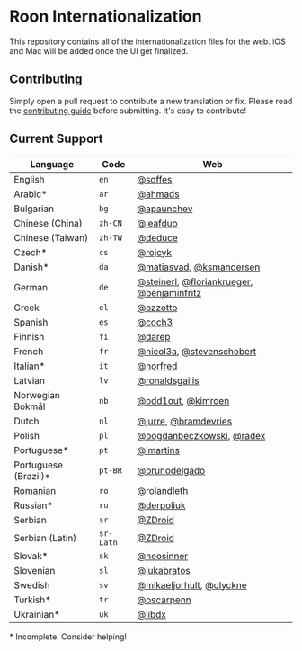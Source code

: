# Roon Internationalization

This repository contains all of the internationalization files for the web. iOS and Mac will be added once the UI get finalized.


## Contributing

Simply open a pull request to contribute a new translation or fix. Please read the [contributing guide](Contributing.markdown) before submitting. It's easy to contribute!


## Current Support

Language             | Code      | Web
---------------------|-----------|----
English              | `en`      | [@soffes](https://github.com/soffes)
Arabic*              | `ar`      | [@ahmads](https://github.com/ahmads)
Bulgarian            | `bg`      | [@apaunchev](https://github.com/apaunchev)
Chinese (China)      | `zh-CN`   | [@leafduo](https://github.com/leafduo)
Chinese (Taiwan)     | `zh-TW`   | [@deduce](https://github.com/deduce)
Czech*               | `cs`      | [@rojcyk](https://github.com/rojcyk)
Danish*              | `da`      | [@matiasvad](https://github.com/matiasvad), [@ksmandersen](https://github.com/ksmandersen)
German               | `de`      | [@steinerl](https://github.com/steinerl), [@floriankrueger](https://github.com/floriankrueger), [@benjaminfritz](https://github.com/benjaminfritz)
Greek                | `el`      | [@ozzotto](https://github.com/ozzotto)
Spanish              | `es`      | [@coch3](https://github.com/coch3)
Finnish              | `fi`      | [@darep](https://github.com/darep)
French               | `fr`      | [@nicol3a](https://github.com/nicol3a), [@stevenschobert](https://github.com/stevenschobert)
Italian*             | `it`      | [@norfred](https://github.com/norfred)
Latvian              | `lv`      | [@ronaldsgailis](https://github.com/ronaldsgailis)
Norwegian Bokmål     | `nb`      | [@odd1out](https://github.com/odd1out), [@kimroen](https://github.com/kimroen)
Dutch                | `nl`      | [@jurre](https://github.com/jurre), [@bramdevries](https://github.com/bramdevries)
Polish               | `pl`      | [@bogdanbeczkowski](http://github.com/bogdanbeczkowski), [@radex](https://github.com/radex)
Portuguese*          | `pt`      | [@lmartins](https://github.com/lmartins)
Portuguese (Brazil)* | `pt-BR`   | [@brunodelgado](https://github.com/brunodelgado)
Romanian             | `ro`      | [@rolandleth](https://github.com/rolandleth)
Russian*             | `ru`      | [@derpoliuk](https://github.com/derpoliuk)
Serbian              | `sr`      | [@ZDroid](https://github.com/ZDroid)
Serbian (Latin)      | `sr-Latn` | [@ZDroid](https://github.com/ZDroid)
Slovak*              | `sk`      | [@neosinner](https://github.com/neosinner)
Slovenian            | `sl`      | [@lukabratos](https://github.com/lukabratos)
Swedish              | `sv`      | [@mikaeljorhult](https://github.com/mikaeljorhult), [@olyckne](https://github.com/olyckne)
Turkish*             | `tr`      | [@oscarpenn](https://github.com/oscarpenn)
Ukrainian*           | `uk`      | [@libdx](https://github.com/libdx)

\* Incomplete. Consider helping!

